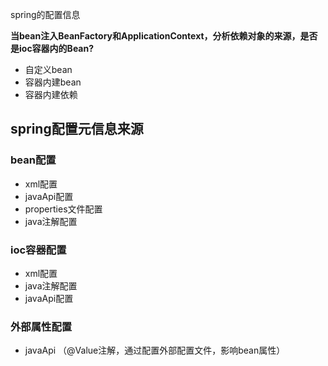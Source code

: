 spring的配置信息



**当bean注入BeanFactory和ApplicationContext，分析依赖对象的来源，是否是ioc容器内的Bean?**

- 自定义bean
- 容器内建bean
- 容器内建依赖



## spring配置元信息来源

### bean配置

- xml配置
- javaApi配置
- properties文件配置
- java注解配置

### ioc容器配置

- xml配置
- java注解配置
- javaApi配置

### 外部属性配置

- javaApi （@Value注解，通过配置外部配置文件，影响bean属性）